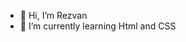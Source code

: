 - 👋 Hi, I’m Rezvan
- 🌱 I’m currently learning Html and CSS

<!---
Rezvan2723/Rezvan2723 is a ✨ special ✨ repository because its `README.md` (this file) appears on your GitHub profile.
You can click the Preview link to take a look at your changes.
--->
